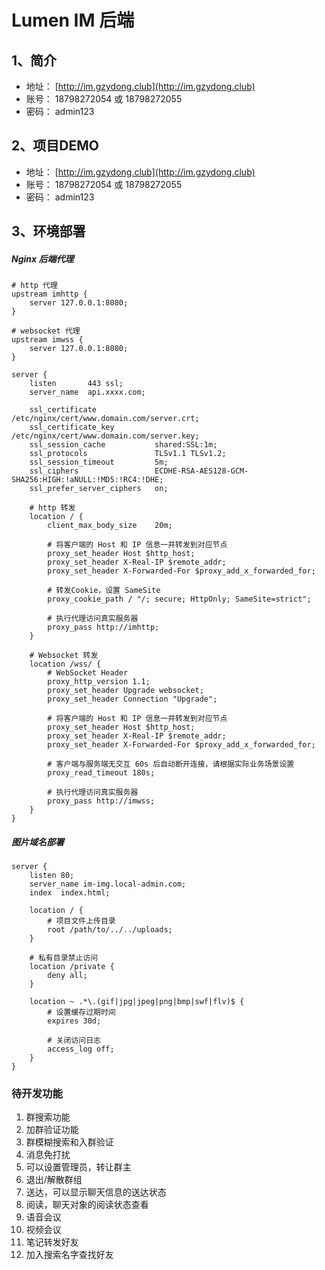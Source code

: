# Lumen IM 后端

## 1、简介

- 地址： [http://im.gzydong.club](http://im.gzydong.club)
- 账号： 18798272054 或 18798272055
- 密码： admin123

## 2、项目DEMO

- 地址： [http://im.gzydong.club](http://im.gzydong.club)
- 账号： 18798272054 或 18798272055
- 密码： admin123

## 3、环境部署

##### Nginx 后端代理

```nginx
# http 代理
upstream imhttp {
    server 127.0.0.1:8080;
}

# websocket 代理
upstream imwss {
    server 127.0.0.1:8080;
}

server {
    listen       443 ssl;
    server_name  api.xxxx.com;

    ssl_certificate             /etc/nginx/cert/www.domain.com/server.crt;
    ssl_certificate_key         /etc/nginx/cert/www.domain.com/server.key;
    ssl_session_cache           shared:SSL:1m;
    ssl_protocols               TLSv1.1 TLSv1.2;
    ssl_session_timeout         5m;
    ssl_ciphers                 ECDHE-RSA-AES128-GCM-SHA256:HIGH:!aNULL:!MD5:!RC4:!DHE;
    ssl_prefer_server_ciphers   on;

    # http 转发
    location / {
        client_max_body_size    20m;

        # 将客户端的 Host 和 IP 信息一并转发到对应节点
        proxy_set_header Host $http_host;
        proxy_set_header X-Real-IP $remote_addr;
        proxy_set_header X-Forwarded-For $proxy_add_x_forwarded_for;

        # 转发Cookie，设置 SameSite
        proxy_cookie_path / "/; secure; HttpOnly; SameSite=strict";

        # 执行代理访问真实服务器
        proxy_pass http://imhttp;
    }

    # Websocket 转发
    location /wss/ {
        # WebSocket Header
        proxy_http_version 1.1;
        proxy_set_header Upgrade websocket;
        proxy_set_header Connection "Upgrade";

        # 将客户端的 Host 和 IP 信息一并转发到对应节点
        proxy_set_header Host $http_host;
        proxy_set_header X-Real-IP $remote_addr;
        proxy_set_header X-Forwarded-For $proxy_add_x_forwarded_for;

        # 客户端与服务端无交互 60s 后自动断开连接，请根据实际业务场景设置
        proxy_read_timeout 180s;

        # 执行代理访问真实服务器
        proxy_pass http://imwss;
    }
}
```

##### 图片域名部署

```nginx
server {
    listen 80;
    server_name im-img.local-admin.com;
    index  index.html;

    location / {
        # 项目文件上传目录
        root /path/to/../../uploads;
    }

    # 私有目录禁止访问
    location /private {
        deny all;
    }

    location ~ .*\.(gif|jpg|jpeg|png|bmp|swf|flv)$ {
        # 设置缓存过期时间
        expires 30d;
        
        # 关闭访问日志
        access_log off;
    }
}
```

### 待开发功能

1. 群搜索功能
2. 加群验证功能
4. 群模糊搜索和入群验证
5. 消息免打扰
6. 可以设置管理员，转让群主
7. 退出/解散群组
8. 送达，可以显示聊天信息的送达状态
9. 阅读，聊天对象的阅读状态查看
10. 语音会议
11. 视频会议
12. 笔记转发好友
13. 加入搜索名字查找好友